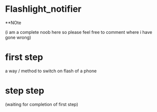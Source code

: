 Flashlight_notifier
===================

**NOte

(i am a complete noob here so please feel free to comment where i have gone wrong)

first step
==========
a way / method to switch on flash of a phone 

step step
=========
(waiting for completion of first step)
